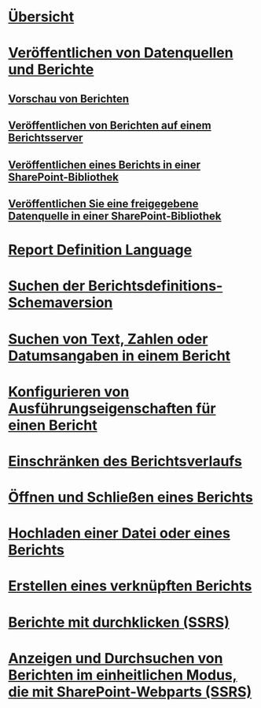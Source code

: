 # [Übersicht](reporting-services-reports-ssrs.md)  
# [Veröffentlichen von Datenquellen und Berichte](publishing-data-sources-and-reports.md)  
## [Vorschau von Berichten](previewing-reports.md)  
## [Veröffentlichen von Berichten auf einem Berichtsserver](publishing-reports-to-a-report-server.md)  
## [Veröffentlichen eines Berichts in einer SharePoint-Bibliothek](publish-a-report-to-a-sharepoint-library.md)  
## [Veröffentlichen Sie eine freigegebene Datenquelle in einer SharePoint-Bibliothek](publish-a-shared-data-source-to-a-sharepoint-library.md)  
# [Report Definition Language](report-definition-language-ssrs.md)  
# [Suchen der Berichtsdefinitions-Schemaversion](find-the-report-definition-schema-version-ssrs.md)  
# [Suchen von Text, Zahlen oder Datumsangaben in einem Bericht](find-text-numbers-or-dates-in-a-report.md)  
# [Konfigurieren von Ausführungseigenschaften für einen Bericht](configure-execution-properties-for-a-report-report-manager.md)  
# [Einschränken des Berichtsverlaufs](limit-report-history-report-manager.md)  
# [Öffnen und Schließen eines Berichts](open-and-close-a-report-report-manager.md)  
# [Hochladen einer Datei oder eines Berichts](upload-a-file-or-report-report-manager.md)  
# [Erstellen eines verknüpften Berichts](create-a-linked-report.md)  
# [Berichte mit durchklicken (SSRS)](clickthrough-reports-ssrs.md)  
# [Anzeigen und Durchsuchen von Berichten im einheitlichen Modus, die mit SharePoint-Webparts (SSRS)](view-and-explore-native-mode-reports-using-sharepoint-web-parts-ssrs.md)  
